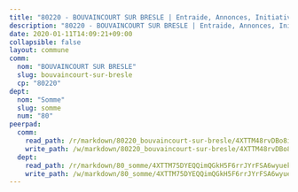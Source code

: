 ```yaml
---
title: "80220 - BOUVAINCOURT SUR BRESLE | Entraide, Annonces, Initiatives"
description: "80220 - BOUVAINCOURT SUR BRESLE | Entraide, Annonces, Initiatives"
date: 2020-01-11T14:09:21+09:00
collapsible: false
layout: commune
comm:
  nom: "BOUVAINCOURT SUR BRESLE"
  slug: bouvaincourt-sur-bresle
  cp: "80220"
dept:
  nom: "Somme"
  slug: somme
  num: "80"
peerpad:
  comm:
    read_path: /r/markdown/80220_bouvaincourt-sur-bresle/4XTTM48rvDBo8iE3XWNTC8UsScYBU9zfKVS8a2KgqQWiDBYq7
    write_path: /w/markdown/80220_bouvaincourt-sur-bresle/4XTTM48rvDBo8iE3XWNTC8UsScYBU9zfKVS8a2KgqQWiDBYq7-K3TgUaX1jEkaNmmNJnwR5frDZdfroDgbNQaQXx1pj7MdDFjVbCwwAk17gLgFQZLQ7atsPSD7pcVMZkZGPcTE9R2nndfGfKXEGosBXhuyo2rv8MzbtGPvhJwkCRjCfE5nuBXRuX9B
  dept:
    read_path: /r/markdown/80_somme/4XTTM75DYEQQimQGkH5F6rrJYrFSA6wyuekdgioEx7v45YjSw
    write_path: /w/markdown/80_somme/4XTTM75DYEQQimQGkH5F6rrJYrFSA6wyuekdgioEx7v45YjSw-K3TgTuB1DbUNHuFo9Fhh6JTUriPx8E5izGkmw9RSNTjUtMFPoZhqqp87szE8th3EytWSHGdhUuQUPjam8aJZh1SdH8pL3ibgUbMdNhU17kjAmSa49LMB2GjXvVwDVurE8mgce3XM
---
```


